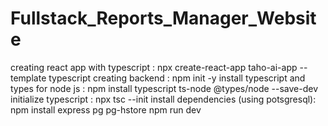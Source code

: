 # Fullstack_Reports_Manager_Website
creating react app with typescript : npx create-react-app taho-ai-app --template typescript
creating backend : npm init -y 
install typescript and types for node js : npm install typescript ts-node @types/node --save-dev
initialize typescript : npx tsc --init
install dependencies (using potsgresql): npm install express pg pg-hstore
npm run dev 
